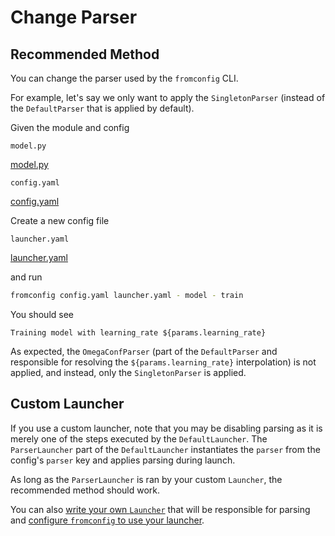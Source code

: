 # Change Parser <!-- {docsify-ignore} -->

## Recommended Method

You can change the parser used by the `fromconfig` CLI.

For example, let's say we only want to apply the `SingletonParser` (instead of the `DefaultParser` that is applied by default).

Given the module and config

`model.py`

[model.py](model.py ':include :type=code python')

`config.yaml`

[config.yaml](config.yaml ':include :type=code yaml')

Create a new config file

`launcher.yaml`

[launcher.yaml](launcher.yaml ':include :type=code yaml')


and run

```bash
fromconfig config.yaml launcher.yaml - model - train
```

You should see

```
Training model with learning_rate ${params.learning_rate}
```

As expected, the `OmegaConfParser` (part of the `DefaultParser` and responsible for resolving the `${params.learning_rate}` interpolation) is not applied, and instead, only the `SingletonParser` is applied.


## Custom Launcher

If you use a custom launcher, note that you may be disabling parsing as it is merely one of the steps executed by the `DefaultLauncher`. The `ParserLauncher` part of the `DefaultLauncher` instantiates the `parser` from the config's `parser` key and applies parsing during launch.

As long as the `ParserLauncher` is ran by your custom `Launcher`, the recommended method should work.

You can also [write your own `Launcher`](development/custom-launcher/) that will be responsible for parsing and [configure `fromconfig` to use your launcher](examples/configure-launcher/).
